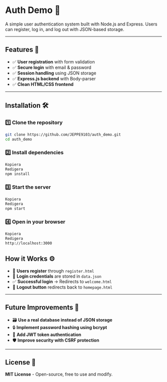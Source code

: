 # Auth Demo 🚀

A simple user authentication system built with Node.js and Express. Users can register, log in, and log out with JSON-based storage.

---

## Features 🌟
- ✅ **User registration** with form validation  
- ✅ **Secure login** with email & password  
- ✅ **Session handling** using JSON storage  
- ✅ **Express.js backend** with Body-parser  
- ✅ **Clean HTML/CSS frontend**  

---

## Installation 🛠

### 1️⃣ Clone the repository  
```sh
git clone https://github.com/JEPPE9103/auth_demo.git
cd auth_demo
```

### 2️⃣ Install dependencies
```sh
Kopiera
Redigera
npm install
```

### 3️⃣ Start the server
```sh 
Kopiera
Redigera
npm start
```

### 4️⃣ Open in your browser
```sh
Kopiera
Redigera
http://localhost:3000
```

## How it Works ⚙️
- 📝 **Users register** through `register.html`
- 🔐 **Login credentials** are stored in `data.json`
- ✅ **Successful login** → Redirects to `welcome.html`
- 🚪 **Logout button** redirects back to `homepage.html`

---

## Future Improvements 🚧
- 🗃️ **Use a real database instead of JSON storage**
- 🔒 **Implement password hashing using bcrypt**
- 🔑 **Add JWT token authentication**
- 🛡️ **Improve security with CSRF protection**

---

## License 📜
**MIT License** - Open-source, free to use and modify.

